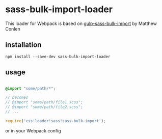 sass-bulk-import-loader
=====================

This loader for Webpack is based on [gulp-sass-bulk-import](https://github.com/mathisonian/gulp-sass-bulk-import) by Matthew Conlen

## installation

```
npm install --save-dev sass-bulk-import-loader
```


## usage

```scss

@import "some/path/*";

// becomes
// @import "some/path/file1.scss";
// @import "some/path/file2.scss";
// ...

```

```javascript
require('css!loader!sass!sass-bulk-import');
```

or in your Webpack config
